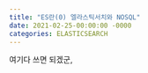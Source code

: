 ```yaml
---
title: "ES란(0) 엘라스틱서치와 NOSQL"
date: 2021-02-25-00:00:00 -0000
categories: ELASTICSEARCH
---
```


여기다 쓰면 되겠군,
